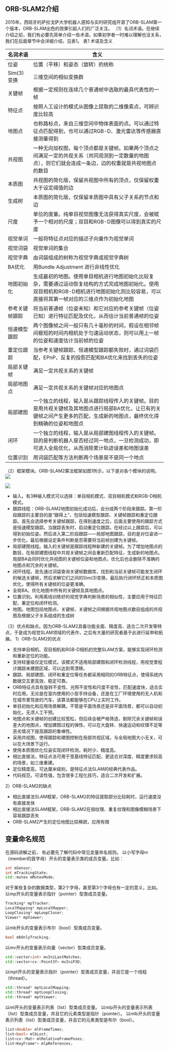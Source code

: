 ## ORB-SLAM2介绍
2015年，西班牙的萨拉戈萨大学机器人感知与实时研究组开源了ORB-SLAM第一个版本，ORB-SLAM出色的效果引起人们的广泛关注。
（1）名词术语。在继续介绍之前，我们有必要先简单介绍一些术语，如果初学者一时难以理解也没关系，我们在后面章节中会详细介绍，见表1。
表1 术语及含义

| 名词术语       | 含义                                                                                                                                                                                        |
| -------------- | ------------------------------------------------------------------------------------------------------------------------------------------------------------------------------------------- |
| 位姿           | 位置（平移）和姿态（旋转）的统称                                                                                                                                                            |
| Sim(3)变换     | 三维空间的相似变换群                                                                                                                                                                        |
| 关键帧         | 根据一定规则在连续几个普通帧中选取的最具代表性的一帧                                                                                                                                        |
| 特征点         | 按照人工设计的模式从图像上提取的二维像素点，可辨识度比较高                                                                                                                                  |
| 地图点         | 也称路标点，来自三维空间中物体表面的点。可以通过特征点匹配得到，也可以通过RGB-D、激光雷达等传感器直接测量得到                                                                               |
| 共视图         | 一种无向加权图，每个顶点都是关键帧。如果两个顶点之间满足一定的共视关系（共同观测到一定数量的地图点），则它们就会连成一条边，边的权重就是共视地图点的数目                                    |
| 本质图         | 共视图的简化版，保留共视图中所有的顶点，仅保留权重大于设定阈值的边                                                                                                                          |
| 生成树         | 本质图的简化版，仅保留本质图中具有父子关系的节点和边                                                                                                                                        |
| 尺度           | 单位的度量。纯单目视觉图像无法获得真实尺度，会被赋予一个相对的尺度；双目和RGB-D图像可以得到真实的尺度                                                                                       |
| 视觉单词       | 一般将特征点对应的描述子向量作为视觉单词                                                                                                                                                    |
| 视觉词袋       | 视觉单词的集合                                                                                                                                                                              |
| 视觉字典       | 由词袋组成的树称为视觉字典或视觉字典树                                                                                                                                                      |
| BA优化         | 用Bundle Adjustment 进行非线性优化                                                                                                                                                          |
| 地图初始化     | 生成最初的地图。使用单目相机进行地图初始化比较复杂，需要通过运动恢复结构的方式完成地图初始化。使用双目相机和RGB-D相机进行地图初始化则比较容易，可以直接将其第一帧对应的三维点作为初始化地图 |
| 参考关键帧跟踪 | 将当前普通帧（位姿未知）和它对应的参考关键帧（位姿已知）进行特征匹配及优化，从而估计当前普通帧的位姿                                                                                        |
| 恒速模型跟踪   | 两个图像帧之间一般只有几十毫秒的时间，假设在相邻帧间极短的时间内相机处于匀速运动状态，则可以用上一帧的位姿和速度估计当前帧的位姿                                                            |
| 重定位跟踪     | 当参考关键帧跟踪、恒速模型跟踪都失败时，通过词袋匹配，EPnP、反复的投影匹配和BA优化来找到丢失的位姿                                                                                          |
| 局部关键帧     | 满足一定共视关系的关键帧                                                                                                                                                                    |
| 局部地图点     | 满足一定共视关系的关键帧对应的地图点                                                                                                                                                        |
| 局部建图       | 一个独立的线程，输入是从跟踪线程传入的关键帧。目的是用共视关键帧及其地图点进行局部BA优化，让已有的关键帧之间产生更多的匹配，生成新的地图点，最终优化得到精确的位姿和地图点                  |
| 闭环           | 一个独立的线程，输入是从局部建图线程传入的关键帧。目的是判断机器人是否经过同一地点，一旦检测成功，即可进入全局优化，从而消除累计轨迹误差和地图误差                                          |
| 位置识别       | 用词袋匹配等方法判断两个场景是不是同一个地点                                                                                                                                                                                            |

（2）框架模块。ORB-SLAM2算法框架如图1所示，以下是对各个模块的说明。
![](https://cdn.jsdelivr.net/gh/liu-moon/pic@main/img/20230921152046.png)

![](https://cdn.jsdelivr.net/gh/liu-moon/pic@main/img/20230921151825.png)
- 输入。有3种输入模式可以选择：单目相机模式、双目相机模式和RGB-D相机模式。
- 跟踪线程：ORB-SLAM2地图初始化成功后，会分成两个阶段来跟踪。第一阶段跟踪的主要目的是“跟得上”，包括恒速模型跟踪、关键帧跟踪和重定位跟踪。首先会选择参考关键帧跟踪，在得到速度之后，后面主要使用的跟踪方式是恒速模型跟踪。当跟踪丢失时，启动重定位跟踪。在经过以上跟踪后，可以得到初始位姿。然后进入第二阶段跟踪——局部地图跟踪，目的是对位姿进一步优化。最后根据设定条件判断是否需要将当前帧创建为关键帧。
- 局部建图线程。输入的关键帧是跟踪线程种新建的关键帧。为了增加地图点的数目，在局部建图线程中共视关键帧之间会重新匹配特征，生成新的地图点。局部BA会同时优化共视图的关键帧位姿和地图点，优化后也会删除不准确的地图点和冗余的关键帧。
- 闭环线程。首先通过词袋查询关键帧数据库，找到和当前关键帧可能发生闭环的候选关键帧，然后求解它们之间的Sim(3)变换，最后执行闭环矫正和本质图优化，使得所有关键帧的位姿更准确。
- 全局BA。优化地图中所有的关键帧及其地图点。
- 位置识别。利用离线训练好的视觉字典判断场景的相似性，主要应用于特征匹配、重定位和闭环检测。
- 地图。地图包括地图点、关键帧、关键帧之间根据共视地图点数目组成的共视图及根据父子关系组成的生成树


（3）优点和缺点。因为ORB-SLAM2具备功能全面、精度高、适合二次开发等特点，于是成为视觉SLAM领域的代表作，之后有大量的研究者基于此进行延申和拓展。
1）ORB-SLAM2的优点
- 支持单目相机、双目相机和RGB-D相机的完整SLAM方案，能够实现闭环检测和重新定位的功能。
- 支持轻量级仅定位模式，该模式不适用局部建图和闭环检测线程，用视觉里程计跟踪未建图区域，可以达到零漂移。
- 跟踪、局部建图、闭环和重定位等任务都采用相同的ORB特征点，使得系统内数据交互更高效、稳定可靠。
- ORB特征点具有旋转不变性、光照不变性和尺度不变性，匹配速度快，适合实时应用。无论是在室内使用的小型手持设备，还是在工厂环境使用的无人机和在城市里驾驶的汽车，该算法都能够在CPU上实时工作。
- 单目初始化和应用场景解耦，不管是平面场景还是非平面场景，都可以自动初始化，无须人工干预。
- 地图点和关键帧的创建比较宽松，但后续会被严格筛选，剔除冗余关键帧和误差大的地图点，增加建图过程的弹性，可以在大旋转、快速运动和纹理不足等恶劣情况下提高跟踪的鲁棒性。
- 采用共视图，使得跟踪和建图控制在局部共视区域，与全局地图大小无关，可以在大场景下运行。
- 使用本质图优化位姿实现闭环检测，耗时少、精度高。
- 相比直接法，特征点法可用于宽基线特征匹配，更适合对深度、精度要求较高的场景，如三维重建。
- 定位精度高，可达厘米级别，是特征点法SLAM的经典代表作品。
- 代码规范，可读性强，包含很多工程化技巧，适合二次开发和扩展。

2）ORB-SLAM2的缺点
- 相比直接法SLAM框架，ORB-SLAM2的特征提取部分比较耗时，运行速度没有直接发快
- 相比直接法SLAM框架，ORB-SLAM2在弱纹理、重复纹理和图像模糊场景下容易跟踪丢失
- ORB-SLAM2产生的定位地图比较稀疏，应用有限

## 变量命名规范
在源码讲解之前， 有必要先了解代码中常见变量命名规则。
以小写字母m（member的首字母）开头的变量表示类的成员变量。比如：
```c++
int mSensor;
int mTrackingState;
std::mutex mMutexMode;
```
对于某些复杂的数据类型，第2个字母，甚至第3个字母也有一定的意义，比如。
以mp开头的变量表示指针（pointer）型类成员变量。
```c++
Tracking* mpTracker;
LocalMapping* mpLocalMapper;
LoopClosing* mpLoopCloser;
Viewer* mpViewer;
```
以mb开头的变量表示布尔（bool）型类成员变量。
```c++
bool mbOnlyTracking;
```
以mv开头的变量表示向量（vector）型类成员变量。
```c++
std::vector<int> mvIniLastMatches;
std::vector<cv::Point3f> mvIniP3D;
```
以mpt开头的变量表示指针（pointer）型类成员变量，并且它是一个线程（thread）。
```c++
std::thread* mptLocalMapping;
std::thread* mptLoopClosing;
std::thread* mptViewer;
```
以ml开头的变量表示列表（list）型类成员变量。
以mlp开头的变量表示列表（list）型类成员变量，并且它的元素类型是指针（pointer）。
以mlb开头的变量表示列表（list）型类成员变量，并且它的元素类型是布尔（bool）。
```c++
list<double> mlFrameTimes;
list<bool> mlbLost;
list<cv::Mat> mlRelativeFramePoses;
list<KeyFrame*> mlpReferences;
```
